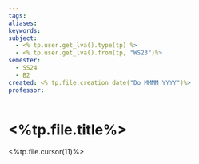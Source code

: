 ```yaml
---
tags: 
aliases: 
keywords: 
subject:
  - <% tp.user.get_lva().type(tp) %>
  - <% tp.user.get_lva().from(tp, "WS23")%>
semester:
  - SS24
  - B2
created: <% tp.file.creation_date("Do MMMM YYYY")%>
professor:
---
```

 

# <%tp.file.title%>

<%tp.file.cursor(11)%>
